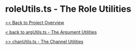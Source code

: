 # roleUtils.ts - The Role Utilities

[<< Back to Project Overview](../defenderProject.md)

[< back to argUtils.ts - The Argument Utilities](argUtils.md)

[>> chanUtils.ts - The Channel Utilities](chanUtils.md)
